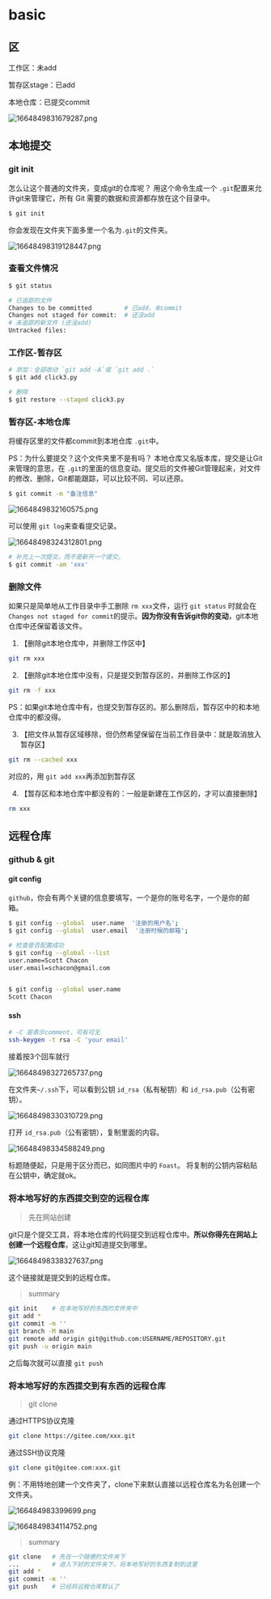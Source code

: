 # basic



## 区

工作区：未add

暂存区stage：已add

本地仓库：已提交commit


![1664849831679287.png](https://cdn.jsdelivr.net/gh/sword4869/pic1@main/images/202406231908734.png)

## 本地提交

### git init

怎么让这个普通的文件夹，变成git的仓库呢？
用这个命令生成一个 `.git`配置来允许git来管理它，所有 Git 需要的数据和资源都存放在这个目录中。

```bash
$ git init
```
你会发现在文件夹下面多里一个名为`.git`的文件夹。

![16648498319128447.png](https://cdn.jsdelivr.net/gh/sword4869/pic1@main/images/202406231908735.png)

### 查看文件情况

```bash
$ git status

# 已追踪的文件
Changes to be committed			# 已add，未commit
Changes not staged for commit:	# 还没add
# 未追踪的新文件 (还没add)
Untracked files:		
```



### 工作区-暂存区

```bash
# 添加：全部改动 `git add -A`或 `git add .`
$ git add click3.py

# 删除
$ git restore --staged click3.py
```

### 暂存区-本地仓库

将缓存区里的文件都commit到本地仓库 `.git`中。

PS：为什么要提交？这个文件夹里不是有吗？
本地仓库又名版本库，提交是让Git来管理的意思，在 `.git`的里面的信息变动。提交后的文件被Git管理起来，对文件的修改、删除，Git都能跟踪，可以比较不同、可以还原。

```bash
$ git commit -m "备注信息"
```

![1664849832160575.png](https://cdn.jsdelivr.net/gh/sword4869/pic1@main/images/202406231908736.png)

可以使用 `git log`来查看提交记录。

![16648498324312801.png](https://cdn.jsdelivr.net/gh/sword4869/pic1@main/images/202406231908737.png)

```bash
# 补充上一次提交，而不是新开一个提交。
$ git commit -am 'xxx'
```

### 删除文件

如果只是简单地从工作目录中手工删除 `rm xxx`文件，运行 `git status` 时就会在 `Changes not staged for commit`的提示。**因为你没有告诉git你的变动**，git本地仓库中还保留着该文件。

1. 【删除git本地仓库中，并删除工作区中】

```bash
git rm xxx
```

2. 【删除git本地仓库中没有，只是提交到暂存区的，并删除工作区的】

```bash
git rm -f xxx
```

PS：如果git本地仓库中有，也提交到暂存区的。那么删除后，暂存区中的和本地仓库中的都没得。

3. 【把文件从暂存区域移除，但仍然希望保留在当前工作目录中：就是取消放入暂存区】

```bash
git rm --cached xxx
```

对应的，用 `git add xxx`再添加到暂存区

4. 【暂存区和本地仓库中都没有的：一般是新建在工作区的，才可以直接删除】

```bash
rm xxx
```

## 远程仓库

### github & git
#### git config

`github`，你会有两个关键的信息要填写，一个是你的账号名字，一个是你的邮箱。

```bash
$ git config --global  user.name  '注册的用户名';
$ git config --global  user.email  '注册时候的邮箱';
```

```bash
# 检查是否配置成功
$ git config --global --list
user.name=Scott Chacon
user.email=schacon@gmail.com


$ git config --global user.name
Scott Chacon
```

#### ssh

```bash
# -C 是表示comment，可有可无
ssh-keygen -t rsa -C 'your email'
```

接着按3个回车就行

![16648498327265737.png](https://cdn.jsdelivr.net/gh/sword4869/pic1@main/images/202406231908738.png)

在文件夹`~/.ssh`下，可以看到公钥 `id_rsa`（私有秘钥）和 `id_rsa.pub`（公有密钥）。

![16648498330310729.png](https://cdn.jsdelivr.net/gh/sword4869/pic1@main/images/202406231908739.png)

打开 `id_rsa.pub`（公有密钥），复制里面的内容。

![16648498334588249.png](https://cdn.jsdelivr.net/gh/sword4869/pic1@main/images/202406231908740.png)

标题随便起，只是用于区分而已，如同图片中的 `Foast`。
将复制的公钥内容粘贴在公钥中，确定就ok。

### 将本地写好的东西提交到空的远程仓库

> 先在网站创建

git只是个提交工具，将本地仓库的代码提交到远程仓库中。**所以你得先在网站上创建一个远程仓库**，这让git知道提交到哪里。

![16648498338327637.png](https://cdn.jsdelivr.net/gh/sword4869/pic1@main/images/202406231908741.png)

这个链接就是提交到的远程仓库。


> summary

```bash
git init	# 在本地写好的东西的文件夹中
git add *
git commit -m ''
git branch -M main
git remote add origin git@github.com:USERNAME/REPOSITORY.git
git push -u origin main
```

之后每次就可以直接 `git push`

### 将本地写好的东西提交到有东西的远程仓库

> git clone


通过HTTPS协议克隆

```bash
git clone https://gitee.com/xxx.git
```

通过SSH协议克隆

```bash
git clone git@gitee.com:xxx.git
```

例：不用特地创建一个文件夹了，clone下来默认直接以远程仓库名为名创建一个文件夹。

![166484983399699.png](https://cdn.jsdelivr.net/gh/sword4869/pic1@main/images/202406231908742.png)

![1664849834114752.png](https://cdn.jsdelivr.net/gh/sword4869/pic1@main/images/202406231908743.png)




> summary


```bash
git clone	# 先在一个随便的文件夹下
...			# 进入下好的文件夹下，将本地写好的东西复制到这里
git add *
git commit -m ''
git push	# 已经将远程仓库默认了
```
